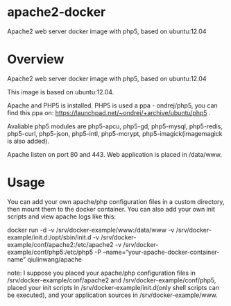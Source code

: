 # apache2-docker
Apache2 web server docker image with php5, based on ubuntu:12.04

# Overview

Apache2 web server docker image with php5, based on ubuntu:12.04

This image is based on ubuntu:12.04.

Apache and PHP5 is installed. PHP5 is used a ppa - ondrej/php5, you can find this ppa on: https://launchpad.net/~ondrej/+archive/ubuntu/php5 .

Avaliable php5 modules are php5-apcu, php5-gd, php5-mysql, php5-redis, php5-curl, php5-json, php5-intl, php5-mcrypt, php5-imagick(imagemagick is also added).

Apache listen on port 80 and 443.
Web application is placed in /data/www.

# Usage

You can add your own apache/php configuration files in a custom directory, then mount them to the docker container. You can also add your own init scripts and view apache logs like this:

docker run -d -v /srv/docker-example/www:/data/www -v /srv/docker-example/init.d:/opt/sbin/init.d -v /srv/docker-example/conf/apache2:/etc/apache2 -v /srv/docker-example/conf/php5:/etc/php5 -P –name=“your-apache-docker-container-name” qiulinwang/apache

note:
I suppose you placed your apache/php configuration files in /srv/docker-example/conf/apache2 and /srv/docker-example/conf/php5, placed your init scripts in /srv/docker-example/init.d(only shell scripts can be executed), and your application sources in /srv/docker-example/www.
